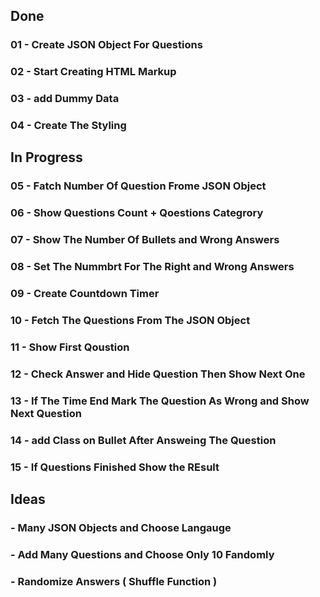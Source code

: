 

## Done

### 01 - Create JSON Object For Questions
### 02 - Start Creating HTML Markup
### 03 - add Dummy Data
### 04 - Create The Styling



## In Progress

### 05 - Fatch Number Of Question Frome JSON Object
### 06 - Show Questions Count + Qoestions Categrory
### 07 - Show The Number Of Bullets and Wrong Answers
### 08 - Set The Nummbrt For The Right and Wrong Answers
### 09 - Create Countdown Timer
### 10 - Fetch The Questions From The JSON Object
### 11 - Show First Qoustion
### 12 - Check Answer and Hide Question Then Show Next One
### 13 - If The Time End Mark The Question As Wrong and Show Next Question
### 14 - add Class on Bullet After Answeing The Question
### 15 - If Questions Finished Show the REsult


## Ideas

### - Many JSON Objects and Choose Langauge
### - Add Many Questions and Choose Only 10 Fandomly
### - Randomize Answers ( Shuffle Function )